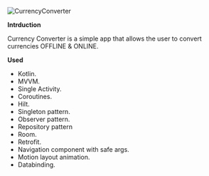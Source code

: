 

![CurrencyConverter](https://user-images.githubusercontent.com/34347060/133524142-d257837e-42d9-4c7e-951d-1da555cd7485.gif)





**Intrduction**

Currency Converter is a simple app that allows the user to convert currencies OFFLINE & ONLINE.

**Used**
- Kotlin.
- MVVM.
- Single Activity.
- Coroutines.
- Hilt.
- Singleton pattern.
- Observer pattern.
- Repository pattern
- Room.
- Retrofit.
- Navigation component with safe args.
- Motion layout animation.
- Databinding.
